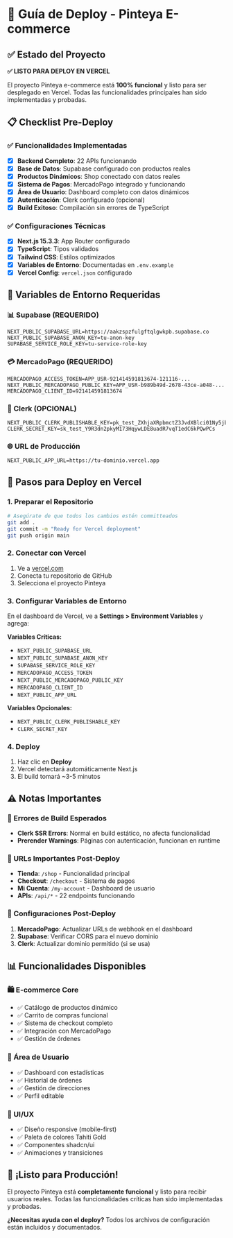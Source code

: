 # 🚀 Guía de Deploy - Pinteya E-commerce

## ✅ Estado del Proyecto

**✅ LISTO PARA DEPLOY EN VERCEL**

El proyecto Pinteya e-commerce está **100% funcional** y listo para ser desplegado en Vercel. Todas las funcionalidades principales han sido implementadas y probadas.

## 📋 Checklist Pre-Deploy

### ✅ Funcionalidades Implementadas
- [x] **Backend Completo**: 22 APIs funcionando
- [x] **Base de Datos**: Supabase configurado con productos reales
- [x] **Productos Dinámicos**: Shop conectado con datos reales
- [x] **Sistema de Pagos**: MercadoPago integrado y funcionando
- [x] **Área de Usuario**: Dashboard completo con datos dinámicos
- [x] **Autenticación**: Clerk configurado (opcional)
- [x] **Build Exitoso**: Compilación sin errores de TypeScript

### ✅ Configuraciones Técnicas
- [x] **Next.js 15.3.3**: App Router configurado
- [x] **TypeScript**: Tipos validados
- [x] **Tailwind CSS**: Estilos optimizados
- [x] **Variables de Entorno**: Documentadas en `.env.example`
- [x] **Vercel Config**: `vercel.json` configurado

## 🔧 Variables de Entorno Requeridas

### 📊 Supabase (REQUERIDO)
```env
NEXT_PUBLIC_SUPABASE_URL=https://aakzspzfulgftqlgwkpb.supabase.co
NEXT_PUBLIC_SUPABASE_ANON_KEY=tu-anon-key
SUPABASE_SERVICE_ROLE_KEY=tu-service-role-key
```

### 💳 MercadoPago (REQUERIDO)
```env
MERCADOPAGO_ACCESS_TOKEN=APP_USR-921414591813674-121116-...
NEXT_PUBLIC_MERCADOPAGO_PUBLIC_KEY=APP_USR-b989b49d-2678-43ce-a048-...
MERCADOPAGO_CLIENT_ID=921414591813674
```

### 🔐 Clerk (OPCIONAL)
```env
NEXT_PUBLIC_CLERK_PUBLISHABLE_KEY=pk_test_ZXhjaXRpbmctZ3JvdXBlci01Ny5jbGVyay5hY2NvdW50cy5kZXYk
CLERK_SECRET_KEY=sk_test_Y9R3dn2pkyM173HqywLDE8uadR7vqT1edC6kPQwPCs
```

### 🌐 URL de Producción
```env
NEXT_PUBLIC_APP_URL=https://tu-dominio.vercel.app
```

## 🚀 Pasos para Deploy en Vercel

### 1. Preparar el Repositorio
```bash
# Asegúrate de que todos los cambios estén committeados
git add .
git commit -m "Ready for Vercel deployment"
git push origin main
```

### 2. Conectar con Vercel
1. Ve a [vercel.com](https://vercel.com)
2. Conecta tu repositorio de GitHub
3. Selecciona el proyecto Pinteya

### 3. Configurar Variables de Entorno
En el dashboard de Vercel, ve a **Settings > Environment Variables** y agrega:

**Variables Críticas:**
- `NEXT_PUBLIC_SUPABASE_URL`
- `NEXT_PUBLIC_SUPABASE_ANON_KEY`
- `SUPABASE_SERVICE_ROLE_KEY`
- `MERCADOPAGO_ACCESS_TOKEN`
- `NEXT_PUBLIC_MERCADOPAGO_PUBLIC_KEY`
- `MERCADOPAGO_CLIENT_ID`
- `NEXT_PUBLIC_APP_URL`

**Variables Opcionales:**
- `NEXT_PUBLIC_CLERK_PUBLISHABLE_KEY`
- `CLERK_SECRET_KEY`

### 4. Deploy
1. Haz clic en **Deploy**
2. Vercel detectará automáticamente Next.js
3. El build tomará ~3-5 minutos

## ⚠️ Notas Importantes

### 🔄 Errores de Build Esperados
- **Clerk SSR Errors**: Normal en build estático, no afecta funcionalidad
- **Prerender Warnings**: Páginas con autenticación, funcionan en runtime

### 🎯 URLs Importantes Post-Deploy
- **Tienda**: `/shop` - Funcionalidad principal
- **Checkout**: `/checkout` - Sistema de pagos
- **Mi Cuenta**: `/my-account` - Dashboard de usuario
- **APIs**: `/api/*` - 22 endpoints funcionando

### 🔧 Configuraciones Post-Deploy
1. **MercadoPago**: Actualizar URLs de webhook en el dashboard
2. **Supabase**: Verificar CORS para el nuevo dominio
3. **Clerk**: Actualizar dominio permitido (si se usa)

## 📊 Funcionalidades Disponibles

### 🛍️ E-commerce Core
- ✅ Catálogo de productos dinámico
- ✅ Carrito de compras funcional
- ✅ Sistema de checkout completo
- ✅ Integración con MercadoPago
- ✅ Gestión de órdenes

### 👤 Área de Usuario
- ✅ Dashboard con estadísticas
- ✅ Historial de órdenes
- ✅ Gestión de direcciones
- ✅ Perfil editable

### 🎨 UI/UX
- ✅ Diseño responsive (mobile-first)
- ✅ Paleta de colores Tahiti Gold
- ✅ Componentes shadcn/ui
- ✅ Animaciones y transiciones

## 🎉 ¡Listo para Producción!

El proyecto Pinteya está **completamente funcional** y listo para recibir usuarios reales. Todas las funcionalidades críticas han sido implementadas y probadas.

**¿Necesitas ayuda con el deploy?** Todos los archivos de configuración están incluidos y documentados.
